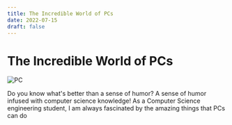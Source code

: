 ```yaml
---
title: The Incredible World of PCs
date: 2022-07-15
draft: false
---
```


# The Incredible World of PCs

![PC](https://images.unsplash.com/photo-1555066931-6c7e44d6b6c4)

Do you know what's better than a sense of humor? A sense of humor infused with computer science knowledge! As a Computer Science engineering student, I am always fascinated by the amazing things that PCs can do
